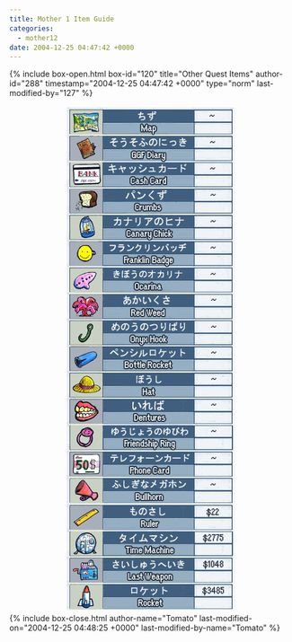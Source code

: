 ```yaml
---
title: Mother 1 Item Guide
categories:
  - mother12
date: 2004-12-25 04:47:42 +0000
---
```

{% include box-open.html box-id="120" title="Other Quest Items" author-id="288" timestamp="2004-12-25 04:47:42 +0000" type="norm" last-modified-by="127" %}
<center><img src="otherquestitems.jpg" /></center>
{% include box-close.html author-name="Tomato" last-modified-on="2004-12-25 04:48:25 +0000" last-modified-by-name="Tomato" %}

